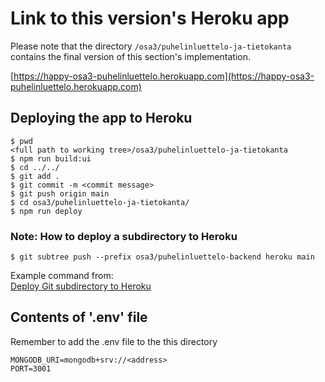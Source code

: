 # Link to this version's Heroku app

Please note that the directory ```/osa3/puhelinluettelo-ja-tietokanta``` contains the final version of this section's
implementation.

[https://happy-osa3-puhelinluettelo.herokuapp.com](https://happy-osa3-puhelinluettelo.herokuapp.com)

## Deploying the app to Heroku

```
$ pwd
<full path to working tree>/osa3/puhelinluettelo-ja-tietokanta
$ npm run build:ui
$ cd ../../
$ git add . 
$ git commit -m <commit message>
$ git push origin main
$ cd osa3/puhelinluettelo-ja-tietokanta/
$ npm run deploy
```

### Note: How to deploy a subdirectory to Heroku

```
$ git subtree push --prefix osa3/puhelinluettelo-backend heroku main
```

Example command from:   
[Deploy Git subdirectory to Heroku](https://medium.com/@shalandy/deploy-git-subdirectory-to-heroku-ea05e95fce1f)

## Contents of '.env' file

Remember to add the .env file to the this directory

```
MONGODB_URI=mongodb+srv://<address>  
PORT=3001
```
